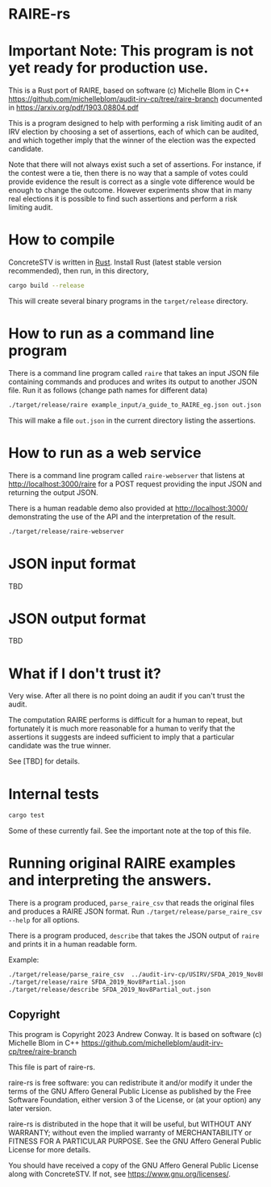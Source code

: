 # RAIRE-rs

# Important Note: This program is not yet ready for production use.

This is a Rust port of RAIRE,
based on software (c) Michelle Blom in C++ https://github.com/michelleblom/audit-irv-cp/tree/raire-branch
documented in https://arxiv.org/pdf/1903.08804.pdf

This is a program designed to help with performing a risk limiting audit of an IRV election
by choosing a set of assertions, each of which can be audited, and which together imply that
the winner of the election was the expected candidate.

Note that there will not always exist such a set of assertions. For instance, if the contest
were a tie, then there is no way that a sample of votes could provide evidence the result
is correct as a single vote difference would be enough to change the outcome. However experiments
show that in many real elections it is possible to find such assertions and perform a risk
limiting audit.

# How to compile

ConcreteSTV is written in [Rust](https://www.rust-lang.org/). Install Rust (latest stable version
recommended), then run, in this directory,
```bash
cargo build --release
```

This will create several binary programs in the `target/release` directory.

# How to run as a command line program

There is a command line program called `raire` that takes an input JSON
file containing commands and produces and writes its output to another JSON
file. Run it as follows (change path names for different data)

```bash
./target/release/raire example_input/a_guide_to_RAIRE_eg.json out.json
```

This will make a file `out.json` in the current directory listing the assertions.

# How to run as a web service

There is a command line program called `raire-webserver` that 
listens at [http://localhost:3000/raire](http://localhost:3000/raire) for a
POST request providing the input JSON and returning the output JSON.

There is a human readable demo also provided at [http://localhost:3000/](http://localhost:3000/)
demonstrating the use of the API and the interpretation of the result.


```bash
./target/release/raire-webserver
```

# JSON input format

TBD

# JSON output format

TBD

# What if I don't trust it?

Very wise. After all there is no point doing an audit if you can't trust the audit.

The computation RAIRE performs is difficult for a human to repeat, but fortunately
it is much more reasonable for a human to verify that the assertions it suggests 
are indeed sufficient to imply that a particular candidate was the true winner.

See [TBD] for details.

# Internal tests

```bash
cargo test
```

Some of these currently fail. See the important note at the top of this file.

# Running original RAIRE examples and interpreting the answers.

There is a program produced, `parse_raire_csv` that reads the original files and
produces a RAIRE JSON format. Run `./target/release/parse_raire_csv --help` for
all options.

There is a program produced, `describe` that takes the JSON output of `raire`
and prints it in a human readable form.

Example:

```bash
./target/release/parse_raire_csv  ../audit-irv-cp/USIRV/SFDA_2019_Nov8Partial.raire
./target/release/raire SFDA_2019_Nov8Partial.json 
./target/release/describe SFDA_2019_Nov8Partial_out.json
```

## Copyright

This program is Copyright 2023 Andrew Conway.
It is based on software (c) Michelle Blom in C++ https://github.com/michelleblom/audit-irv-cp/tree/raire-branch

This file is part of raire-rs.

raire-rs is free software: you can redistribute it and/or modify
it under the terms of the GNU Affero General Public License as published by
the Free Software Foundation, either version 3 of the License, or
(at your option) any later version.

raire-rs is distributed in the hope that it will be useful,
but WITHOUT ANY WARRANTY; without even the implied warranty of
MERCHANTABILITY or FITNESS FOR A PARTICULAR PURPOSE.  See the
GNU Affero General Public License for more details.

You should have received a copy of the GNU Affero General Public License
along with ConcreteSTV.  If not, see <https://www.gnu.org/licenses/>.
